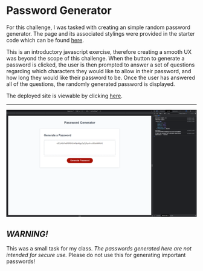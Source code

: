 # Password Generator

For this challenge, I was tasked with creating an simple random password generator. The page and its associated stylings were provided in the starter code which can be found <a href="https://github.com/coding-boot-camp/friendly-parakeet">here</a>.

This is an introductory javascript exercise, therefore creating a smooth UX was beyond the scope of this challenge. When the button to generate a password is clicked, the user is then prompted to answer a set of questions regarding which characters they would like to allow in their password, and how long they would like their password to be. Once the user has answered all of the questions, the randomly generated password is displayed.

The deployed site is viewable by clicking <a href="https://mikeyrod22.github.io/JAVASCRIPT-CHALLENGE-password-generator/">here</a>.

***

<img src="./assets/images/screenshot.png" />


## _WARNING!_

This was a small task for my class. _The passwords generated here are not intended for secure use._ Please do not use this for generating important passwords!
